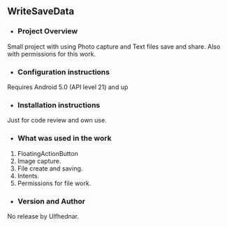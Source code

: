 ## WriteSaveData
* ### Project Overview
Small project with using Photo capture and Text files save and share. Also with permissions for this work. 
* ### Configuration instructions
Requires Android 5.0 (API level 21) and up
* ### Installation instructions
Just for code review and own use.
* ### What was used in the work
1. FloatingActionButton
2. Image capture.
3. File create and saving. 
4. Intents.
5. Permissions for file work.
* ### Version and Author
No release by Ulfhednar.
